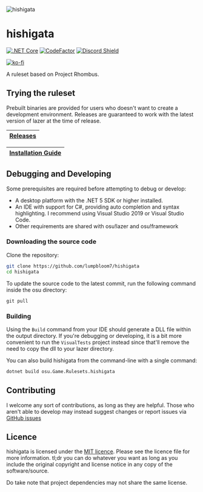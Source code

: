 ![hishigata](assets/logo.png)

# hishigata

[![.NET Core](https://github.com/LumpBloom7/hishigata/workflows/.NET%20Core/badge.svg)](https://github.com/LumpBloom7/hishigata/actions?query=workflow%3A%22.NET+Core%22)
[![CodeFactor](https://www.codefactor.io/repository/github/lumpbloom7/hishigata/badge)](https://www.codefactor.io/repository/github/lumpbloom7/hishigata)
[![Discord Shield](https://discordapp.com/api/guilds/700619421466624050/widget.png?style=shield)](https://discord.gg/CQPNADu)

[![ko-fi](https://www.ko-fi.com/img/githubbutton_sm.svg)](https://ko-fi.com/E1E01N56M)

A ruleset based on Project Rhombus.

## Trying the ruleset

Prebuilt binaries are provided for users who doesn't want to create a development environment. Releases are guaranteed to work with the latest version of lazer at the time of release.

| [Releases](https://github.com/lumpbloom7/hishigata/releases/) |
| ------------------------------------------------------------- |

| [Installation Guide](https://github.com/LumpBloom7/sentakki/wiki/Ruleset-installation-guide) |
| -------------------------------------------------------------------------------------------- |

## Debugging and Developing

Some prerequisites are required before attempting to debug or develop:

* A desktop platform with the .NET 5 SDK or higher installed.
* An IDE with support for C#, providing auto completion and syntax highlighting. I recommend using Visual Studio 2019 or Visual Studio Code.
* Other requirements are shared with osu!lazer and osu!framework

### Downloading the source code

Clone the repository:

```sh
git clone https://github.com/lumpbloom7/hishigata
cd hishigata
```

To update the source code to the latest commit, run the following command inside the osu directory:

```she
git pull
```

### Building

Using the `Build` command from your IDE should generate a DLL file within the output directory. If you're debugging or developing, it is a bit more convenient to run the `VisualTests` project instead since that'll remove the need to copy the dll to your lazer directory.

You can also build hishigata from the command-line with a single command:

```sh
dotnet build osu.Game.Rulesets.hishigata
```

## Contributing

I welcome any sort of contributions, as long as they are helpful. Those who aren't able to develop may instead suggest changes or report issues via [GitHub issues](https://github.com/lumpbloom7/hishigata/issues)

## Licence

hishigata is licensed under the [MIT licence](https://opensource.org/licenses/MIT). Please see the licence file for more information. tl;dr you can do whatever you want as long as you include the original copyright and license notice in any copy of the software/source.

Do take note that project dependencies may not share the same license.
